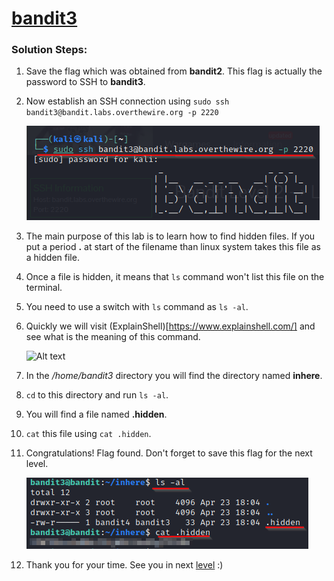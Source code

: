# [bandit3](https://overthewire.org/wargames/bandit/bandit3.html)

### Solution Steps:

1. Save the flag which was obtained from **bandit2**. This flag is actually the password to SSH to **bandit3**.
2. Now establish an SSH connection using `sudo ssh bandit3@bandit.labs.overthewire.org -p 2220`

    ![Alt text](bandit3-ssh.png)
3. The main purpose of this lab is to learn how to find hidden files. If you put a period **.** at start of the filename    than linux system takes this file as a hidden file.
4. Once a file is hidden, it means that `ls` command won't list this file on the terminal.
5. You need to use a switch with `ls` command as `ls -al`.
6. Quickly we will visit (ExplainShell)[https://www.explainshell.com/] and see what is the meaning of this command.

    ![Alt text](bandit-3-explainshell-.png)

7. In the */home/bandit3* directory you will find the directory named **inhere**.
8. `cd` to this directory and run `ls -al`.
9. You will find a file named **.hidden**.
10. `cat` this file using `cat .hidden`.
11. Congratulations! Flag found. Don't forget to save this flag for the next level.

    ![Alt text](bandit3-flag.png)

12. Thank you for your time. See you in next [level](https://overthewire.org/wargames/bandit/bandit4.html) :)
